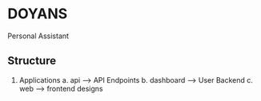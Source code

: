 # DOYANS
 Personal Assistant

## Structure
1. Applications
a. api --> API Endpoints
b. dashboard --> User Backend
c. web --> frontend designs